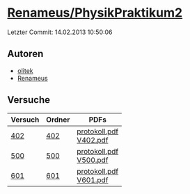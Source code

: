 # [Renameus/PhysikPraktikum2](https://github.com/Renameus/PhysikPraktikum2)

Letzter Commit: 14.02.2013 10:50:06

## Autoren
- [olitek](https://github.com/olitek)
- [Renameus](https://github.com/Renameus)

## Versuche

|        Versuch         |                                   Ordner                                   |                                                                                                                                            PDFs                                                                                                                                             |
|------------------------|----------------------------------------------------------------------------|---------------------------------------------------------------------------------------------------------------------------------------------------------------------------------------------------------------------------------------------------------------------------------------------|
|[402](../../versuch/402)|[402](https://github.com/Renameus/PhysikPraktikum2/tree/master/Versuche/402)|[protokoll.pdf](https://docs.google.com/viewer?url=https://raw.githubusercontent.com/Renameus/PhysikPraktikum2/master/Versuche/402/protokoll.pdf)<br/>[V402.pdf](https://docs.google.com/viewer?url=https://raw.githubusercontent.com/Renameus/PhysikPraktikum2/master/Versuche/402/V402.pdf)|
|[500](../../versuch/500)|[500](https://github.com/Renameus/PhysikPraktikum2/tree/master/Versuche/500)|[protokoll.pdf](https://docs.google.com/viewer?url=https://raw.githubusercontent.com/Renameus/PhysikPraktikum2/master/Versuche/500/protokoll.pdf)<br/>[V500.pdf](https://docs.google.com/viewer?url=https://raw.githubusercontent.com/Renameus/PhysikPraktikum2/master/Versuche/500/V500.pdf)|
|[601](../../versuch/601)|[601](https://github.com/Renameus/PhysikPraktikum2/tree/master/Versuche/601)|[protokoll.pdf](https://docs.google.com/viewer?url=https://raw.githubusercontent.com/Renameus/PhysikPraktikum2/master/Versuche/601/protokoll.pdf)<br/>[V601.pdf](https://docs.google.com/viewer?url=https://raw.githubusercontent.com/Renameus/PhysikPraktikum2/master/Versuche/601/V601.pdf)|
